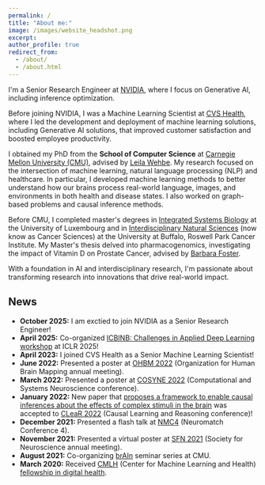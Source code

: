 ```yaml
---
permalink: /
title: "About me:"
image: /images/website_headshot.png
excerpt: 
author_profile: true
redirect_from: 
  - /about/
  - /about.html
---
```

I'm a Senior Research Engineer at [NVIDIA](https://www.nvidia.com/en-us/), where I focus on Generative AI, including inference optimization.

Before joining NVIDIA, I was a Machine Learning Scientist at [CVS Health](https://www.cvshealth.com/), where I led the development and deployment 
of machine learning solutions, including Generative AI solutions, that improved customer satisfaction and boosted employee productivity. 

I obtained my PhD from the **School of Computer Science** at [Carnegie Mellon University (CMU)](https://www.cmu.edu/), advised by [Leila 
Wehbe](https://www.cs.cmu.edu/~lwehbe/index.html). My research focused on the intersection of machine learning, natural language processing (NLP) and healthcare. 
In particular, I developed machine learning methods to better understand how our brains process real-world language, images, and environments in both 
health and disease states. I also worked on graph-based problems and causal inference methods. 

Before CMU, I completed master's degrees in [Integrated Systems Biology](https://www.uni.lu/research-en/research-areas/systems-biology/) at the 
University of Luxembourg and in [Interdisciplinary Natural Sciences](https://www.roswellpark.org/education/masters-phd-programs/masters-program) (now know as Cancer Sciences) 
at the University at Buffalo, Roswell Park Cancer Institute. My Master's thesis delved into pharmacogenomics, investigating the impact of Vitamin D on Prostate Cancer, 
advised by [Barbara Foster](https://www.roswellpark.org/barbara-foster).  
 
With a foundation in AI and interdisciplinary research, I'm passionate about transforming research into innovations that drive real-world impact.

## News
- **October 2025:** I am exctied to join NVIDIA as a Senior Research Engineer!
- **April 2025:** Co-organized [ICBINB: Challenges in Applied Deep Learning workshop](https://sites.google.com/view/icbinb-2025) at ICLR 2025!
- **April 2023:** I joined CVS Health as a Senior Machine Learning Scientist! 
- **June 2022:** Presented a poster at [OHBM 2022](https://www.humanbrainmapping.org/i4a/pages/index.cfm?pageid=4118) (Organization for Human Brain Mapping annual meeting).
- **March 2022:** Presented a poster at [COSYNE 2022](https://www.cosyne.org/) (Computational and Systems Neuroscience conference).
- **January 2022:** New paper that [proposes a framework to enable causal inferences about the effects of complex stimuli in the brain](https://arxiv.org/pdf/2202.10376.pdf) was accepted to [CLeaR 2022](https://www.cclear.cc/2022) (Causal Learning and Reasoning conference)!
- **December 2021:** Presented a flash talk at [NMC4](https://www.youtube.com/channel/UCcBKrxkfNv04R9PXLovjf5w) (Neuromatch Conference 4).
- **November 2021:** Presented a virtual poster at [SFN 2021](https://www.sfn.org/meetings/neuroscience-2021) (Society for Neuroscience annual meeting).
- **August 2021:** Co-organizing [brAIn](https://brain.andrew.cmu.edu/seminar) seminar series at CMU. 
- **March 2020:** Received [CMLH](https://www.cs.cmu.edu/cmlh/) (Center for Machine Learning and Health) [fellowship in digital health](https://www.cs.cmu.edu/cmlh/digital-health-archive/cmlh-digital-health-fellows-2020). 
